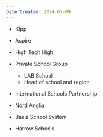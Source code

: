 ```yaml
---
Date Created: 2024-07-09
---
```


- Kipp
- Aspire
- High Tech High

- Private School Group
	- LAB School
	- Head of school and region

- International Schools Partnership
- Nord Anglia
- Basis School System
- Harrow Schools